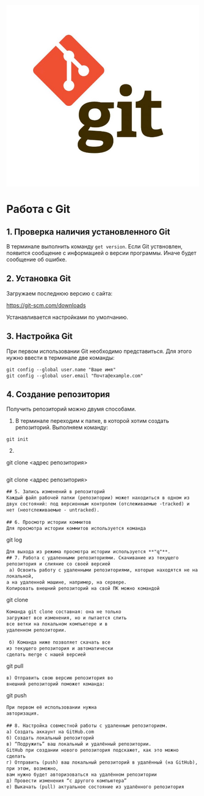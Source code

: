 ![Logo](Git_Logo.jpeg)
# Работа с Git
## 1. Проверка наличия установленного Git
В терминале выполнить команду `get version`. 
Если Git уствновлен, появится сообщение с информацией о версии программы. Иначе будет сообщение об ошибке.

## 2. Установка Git
Загружаем последнюю версию с сайта:

 https://git-scm.com/downloads

Устанавливается настройками по умолчанию.

## 3. Настройка Git
При первом использовании Git необходимо представиться. Для этого нужно ввести в терминале две команды:
```
git config --global user.name "Ваше имя"
git config --global user.email "Почта@example.com"
```

## 4. Создание репозитория
Получить репозиторий можно двумя способами.
1. В терминале переходим к папке, в которой хотим создать репозиторий. Выполняем команду:
```
git init
```
2. ```
git clone <адрес репозитория>
```Клонировать существующий репозиторий Git из любого места. Сделать это можно так:
```
git clone <адрес репозитория>
```
## 5. Запись изменений в репозиторий
Каждый файл рабочей папки (репозитории) может находиться в одном из двух состояний: под версионным контролем (отслеживаемые -tracked) и нет (неотслеживаемые - untracked).

## 6. Просмотр истории коммитов
Для просмотра истории коммитов используется команда
```
git log
```
Для выхода из режима просмотра истории используется **"q"**.
## 7. Работа с удаленными репозиториями. Скачивание из текущего репозитория и слияние со своей версией
 a) Освоить работу с удаленными репозиториями, которые находятся не на локальной, 
а на удаленной машине, например, на сервере.
Копировать внешний репозиторий на свой ПК можно командой 
```
git clone
```
Команда git clone составная: она не только
загружает все изменения, но и пытается слить 
все ветки на локальном компьютере и в
удаленном репозитории.
 
 б) Команда ниже позволяет скачать все 
из текущего репозитория и автоматически
сделать merge с нашей версией
```
git pull
```
в) Отправить свою версию репозитория во
внешний репозиторий поможет команда:
```
git push
```
При первом её использовании нужна
авторизация.

## 8. Настройка совместной работы с удаленным репозиторием.
а) Создать аккаунт на GitHub.com
б) Создать локальный репозиторий
в) “Подружить” ваш локальный и удалённый репозитории. 
GitHub при создании нового репозитория подскажет, как это можно сделать
г) Отправить (push) ваш локальный репозиторий в удалённый (на GitHub), при этом, возможно, 
вам нужно будет авторизоваться на удалённом репозитории
д) Провести изменения “с другого компьютера”
е) Выкачать (pull) актуальное состояние из удалённого репозитория
